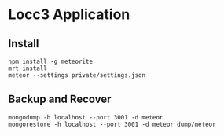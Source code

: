 # Locc3 Application

## Install
````
npm install -g meteorite
mrt install
meteor --settings private/settings.json
````

## Backup and Recover
````
mongodump -h localhost --port 3001 -d meteor
mongorestore -h localhost --port 3001 -d meteor dump/meteor
````

